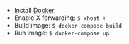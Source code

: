 - Install [Docker](http://www.docker.com).
- Enable X forwarding: `$ xhost +`
- Build image: `$ docker-compose build`
- Run image: `$ docker-compose up`
